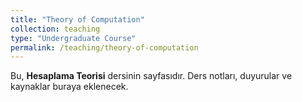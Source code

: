 ```yaml
---
title: "Theory of Computation"
collection: teaching
type: "Undergraduate Course"
permalink: /teaching/theory-of-computation
---
```


Bu, **Hesaplama Teorisi** dersinin sayfasıdır. Ders notları, duyurular ve kaynaklar buraya eklenecek.
